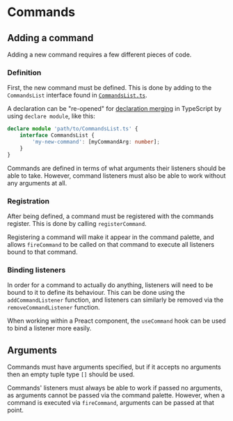 # Commands

## Adding a command

Adding a new command requires a few different pieces of code.

### Definition

First, the new command must be defined. This is done by adding to the `CommandsList` interface found in [`CommandsList.ts`](./types/CommandsList.ts).

A declaration can be "re-opened" for [declaration merging](https://www.typescriptlang.org/docs/handbook/declaration-merging.html) in TypeScript by using `declare module`, like this:

```typescript
declare module 'path/to/CommandsList.ts' {
	interface CommandsList {
		'my-new-command': [myCommandArg: number];
	}
}
```

Commands are defined in terms of what arguments their listeners should be able to take. However, command listeners must also be able to work without any arguments at all.

### Registration

After being defined, a command must be registered with the commands register. This is done by calling `registerCommand`.

Registering a command will make it appear in the command palette, and allows `fireCommand` to be called on that command to execute all listeners bound to that command.

### Binding listeners

In order for a command to actually do anything, listeners will need to be bound to it to define its behaviour. This can be done using the `addCommandListener` function, and listeners can similarly be removed via the `removeCommandListener` function.

When working within a Preact component, the `useCommand` hook can be used to bind a listener more easily.

## Arguments

Commands must have arguments specified, but if it accepts no arguments then an empty tuple type `[]` should be used.

Commands' listeners must always be able to work if passed no arguments, as arguments cannot be passed via the command palette. However, when a command is executed via `fireCommand`, arguments can be passed at that point.
